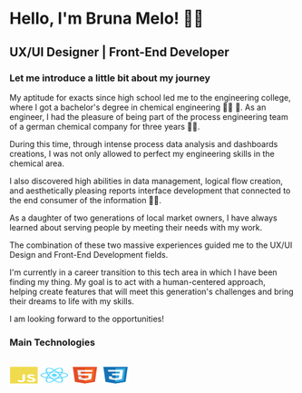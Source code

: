 # Hello, I'm Bruna Melo! :wave::smiley: 

## UX/UI Designer | Front-End Developer

### Let me introduce a little bit about my journey

My aptitude for exacts since high school led me to the engineering college, where I got a bachelor's degree in chemical engineering :woman_student: :test_tube:. As an engineer, I had the pleasure of being part of the process engineering team of a german chemical company for three years :woman_scientist:.

During this time, through intense process data analysis and dashboards creations, I was not only allowed to perfect my engineering skills in the chemical area. 

I also discovered high abilities in data management, logical flow creation, and aesthetically pleasing reports interface development that connected to the end consumer of the information :woman_technologist:. 

As a daughter of two generations of local market owners, I have always learned about serving people by meeting their needs with my work. 

The combination of these two massive experiences guided me to the UX/UI Design and Front-End Development fields. 

I'm currently in a career transition to this tech area in which I have been finding my thing. My goal is to act with a human-centered approach, helping create features that will meet this generation's challenges and bring their dreams to life with my skills. 

I am looking forward to the opportunities!

### Main Technologies

<div style="display: inline_block"><br>
  <img align="center" alt="Bruna-Js" height="30" width="50" src="https://raw.githubusercontent.com/devicons/devicon/master/icons/javascript/javascript-plain.svg">  
  <img align="center" alt="Rafa-React" height="30" width="50" src="https://raw.githubusercontent.com/devicons/devicon/master/icons/react/react-original.svg">
  <img align="center" alt="Rafa-HTML" height="30" width="50" src="https://raw.githubusercontent.com/devicons/devicon/master/icons/html5/html5-original.svg">
  <img align="center" alt="Rafa-CSS" height="30" width="50" src="https://raw.githubusercontent.com/devicons/devicon/master/icons/css3/css3-original.svg"> 
</div> 
